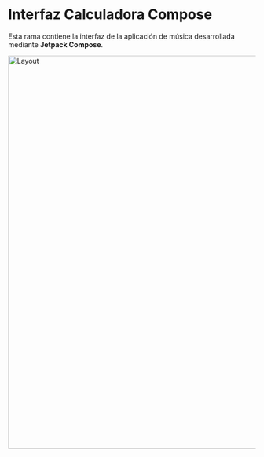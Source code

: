 # Interfaz Calculadora Compose
Esta rama contiene la interfaz de la aplicación de música desarrollada mediante **Jetpack Compose**.

<img src="https://github.com/user-attachments/assets/1955daa4-e12c-430d-a51c-d96527c44e9c" alt="Layout" width="800">
